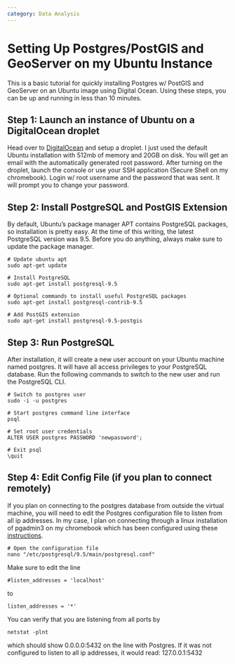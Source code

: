 ```yaml
---
category: Data Analysis
---
```

# Setting Up Postgres/PostGIS and GeoServer on my Ubuntu Instance
This is a basic tutorial for quickly installing Postgres w/ PostGIS and GeoServer on an Ubuntu image using Digital Ocean. Using these steps, you can be up and running in less than 10 minutes.

## Step 1: Launch an instance of Ubuntu on a DigitalOcean droplet
Head over to [DigitalOcean](https://www.digitalocean.com/) and setup a droplet. I just used the default Ubuntu installation with 512mb of memory and 20GB on disk. You will get an email with the automatically generated root password. After turning on the droplet, launch the console or use your SSH application (Secure Shell on my chromebook). Login w/ root username and the password that was sent. It will prompt you to change your password.

## Step 2: Install PostgreSQL and PostGIS Extension
By default, Ubuntu’s package manager APT contains PostgreSQL packages, so installation is pretty easy. At the time of this writing, the latest PostgreSQL version was 9.5. Before you do anything, always make sure to update the package manager.
```
# Update ubuntu apt
sudo apt-get update

# Install PostgreSQL
sudo apt-get install postgresql-9.5

# Optional commands to install useful PostgreSQL packages
sudo apt-get install postgresql-contrib-9.5

# Add PostGIS extension
sudo apt-get install postgresql-9.5-postgis
```

## Step 3: Run PostgreSQL
After installation, it will create a new user account on your Ubuntu machine named postgres. It will have all access privileges to your PostgreSQL database. Run the following commands to switch to the new user and run the PostgreSQL CLI.
```
# Switch to postgres user
sudo -i -u postgres

# Start postgres command line interface
psql

# Set root user credentials
ALTER USER postgres PASSWORD 'newpassword';

# Exit psql
\quit
```

## Step 4: Edit Config File (if you plan to connect remotely)
If you plan on connecting to the postgres database from outside the virtual machine, you will need to edit the Postgres configuration file to listen from all ip addresses. In my case, I plan on connecting through a linux installation of pgadmin3 on my chromebook which has been configured using these [instructions](https://black-tea.github.io/data%20analysis/2017/01/14/Chromebook-Setup!.html).
```
# Open the configuration file
nano "/etc/postgresql/9.5/main/postgresql.conf"
```
Make sure to edit the line
```
#listen_addresses = 'localhost'
```
to
```
listen_addresses = '*'
```
You can verify that you are listening from all ports by
```
netstat -plnt
```
which should show 0.0.0.0:5432 on the line with Postgres. If it was not configured to listen to all ip addresses, it would read: 127.0.0.1:5432


